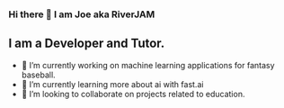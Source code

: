 ### Hi there 👋 I am Joe aka RiverJAM

<!--
**RiverJAM/RiverJAM** is a ✨ _special_ ✨ repository because its `README.md` (this file) appears on your GitHub profile.

Here are some ideas to get you started:

- 🔭 I’m currently working on ...
- 🌱 I’m currently learning ...
- 👯 I’m looking to collaborate on ...
- 🤔 I’m looking for help with ...
- 💬 Ask me about ...
- 📫 How to reach me: ...
- 😄 Pronouns: ...
- ⚡ Fun fact: ...
-->

## I am a Developer and Tutor.
- 🔭 I’m currently working on machine learning applications for fantasy baseball.
- 🌱 I’m currently learning more about ai with fast.ai
- 👯 I’m looking to collaborate on projects related to education.